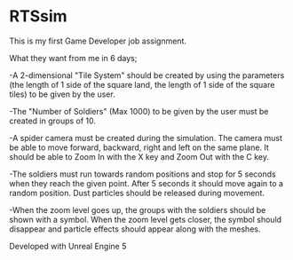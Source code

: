 # RTSsim

This is my first Game Developer job assignment.

What they want from me in 6 days;

-A 2-dimensional "Tile System" should be created by using the parameters (the length of 1 side of the square land, the length of 1 side of the square tiles) to be given by the user.

-The "Number of Soldiers" (Max 1000) to be given by the user must be created in groups of 10.

-A spider camera must be created during the simulation. The camera must be able to move forward, backward, right and left on the same plane. It should be able to Zoom In with the X key and Zoom Out with the C key.

-The soldiers must run towards random positions and stop for 5 seconds when they reach the given point. After 5 seconds it should move again to a random position. Dust particles should be released during movement.

-When the zoom level goes up, the groups with the soldiers should be shown with a symbol. When the zoom level gets closer, the symbol should disappear and particle effects should appear along with the meshes.


Developed with Unreal Engine 5
